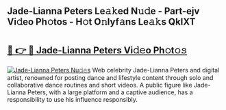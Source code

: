 ## Jade-Lianna Peters Le𝚊𝚔ed N𝚞𝚍e - Part-ejv Vi𝚍eo Ph𝚘tos - H𝚘t O𝚗lyf𝚊ns Le𝚊𝚔s QkIXT

# <h2><a href="http://hf34xd.feru.top/?c=Jade-Lianna+Peters">🔗 👉 🔴 Jade-Lianna Peters Vi𝚍𝚎o Ph𝚘t𝚘𝚜</a></h2>

[![Jade-Lianna Peters Nu𝚍𝚎s](https://i.imgur.com/0TWrTi3.gif)](http://hf34xd.feru.top/?c=Jade-Lianna+Peters)
Web celebrity Jade-Lianna Peters and digital artist, renowned for posting dance and lifestyle content through solo and collaborative dance routines and short videos. A public figure like Jade-Lianna Peters, with a large platform and a captive audience, has a responsibility to use his influence responsibly. 
